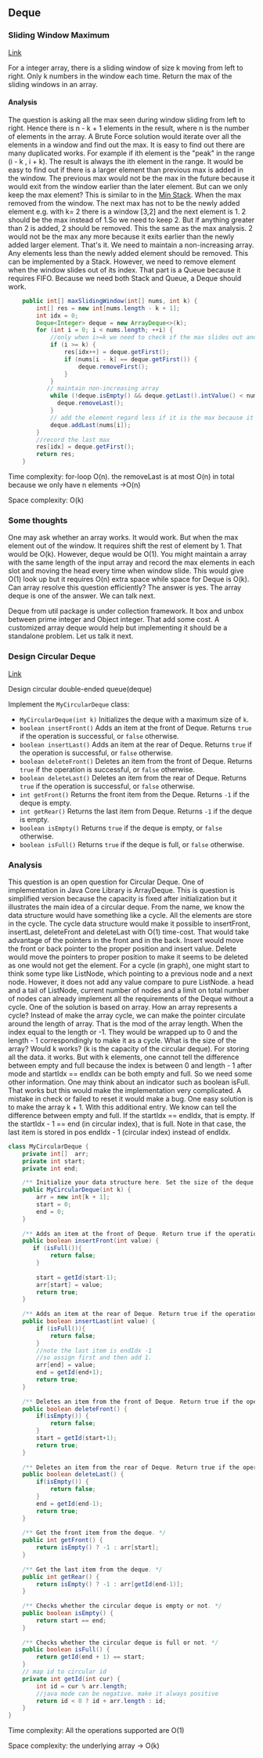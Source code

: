 ## Deque

### Sliding Window Maximum

[Link](https://leetcode.com/problems/sliding-window-maximum/)

For a integer array, there is a sliding window of size k moving from left to right. Only k numbers in the window each time. Return the max of the sliding windows in an array.

#### Analysis

The question is asking all the max seen during window sliding from left to right. Hence there is n - k + 1 elements in the result, where n is the number of elements in the array. A Brute Force solution would iterate over all the elements in a window and find out the max. It is easy to find out there are many duplicated works. For example if ith element  is the "peak" in the range (i - k , i + k). The result is always the ith element in the range. It would be easy to find out if there is a larger element than previous max is added in the window. The previous max would not be the max in the future because it would exit from the window earlier than the later element. But can we only keep the max element? This is similar to in the [Min Stack](..\01.Stack.md). When the max removed from the window. The next max has not to be the newly added element e.g. with k= 2 there is a window [3,2] and the next element is 1. 2 should be the max instead of 1.So we need to keep 2. But if anything greater than 2 is added, 2 should be removed. This the same as the max analysis. 2 would not be the max any more because it exits earlier than the newly added larger element. That's it. We need to maintain a non-increasing array. Any elements less than the newly added element should be removed. This can be implemented by a Stack. However, we need to remove element when the window slides out of its index. That part is a Queue because it requires FIFO. Because we need both Stack and Queue, a Deque should work. 


```java
    public int[] maxSlidingWindow(int[] nums, int k) {
        int[] res = new int[nums.length - k + 1];
        int idx = 0;
        Deque<Integer> deque = new ArrayDeque<>(k);
        for (int i = 0; i < nums.length; ++i) {
            //only when i>=k we need to check if the max slides out and record the max element in previous sliding windo
            if (i >= k) {
                res[idx++] = deque.getFirst();
                if (nums[i - k] == deque.getFirst()) {
                    deque.removeFirst();
                }
            }                 
           // maintain non-increasing array
            while (!deque.isEmpty() && deque.getLast().intValue() < nums[i]) {
              deque.removeLast();
            }
            // add the element regard less if it is the max because it may become the max after window sliding.
            deque.addLast(nums[i]);
        }
        //record the last max
        res[idx] = deque.getFirst();
        return res;
    }
```

Time complexity: for-loop O(n). the removeLast is at most O(n) in total because we only have n elements ->O(n)

Space complexity: O(k)

### Some thoughts

One may ask whether an array works. It would work. But when the max element out of the window. It requires shift the rest of element by 1. That would be O(k). However, deque would be O(1). You might maintain a array with the same length of the input array and record the max elements in each slot and moving the head every time when window slide. This would give O(1) look up but it requires O(n) extra space while space for Deque is O(k). Can array resolve this question efficiently? The answer is yes. The array deque is one of the answer. We can talk next.

Deque from util package is under collection framework. It box and unbox between prime integer and Object integer. That add some cost. A customized array deque would help but implementing it should be a standalone problem. Let us talk it next.

### Design Circular Deque

[Link](https://leetcode.com/problems/design-circular-deque/)

Design circular double-ended queue(deque)

Implement the `MyCircularDeque` class:

- `MyCircularDeque(int k)` Initializes the deque with a maximum size of `k`.
- `boolean insertFront()` Adds an item at the front of Deque. Returns `true` if the operation is successful, or `false` otherwise.
- `boolean insertLast()` Adds an item at the rear of Deque. Returns `true` if the operation is successful, or `false` otherwise.
- `boolean deleteFront()` Deletes an item from the front of Deque. Returns `true` if the operation is successful, or `false` otherwise.
- `boolean deleteLast()` Deletes an item from the rear of Deque. Returns `true` if the operation is successful, or `false` otherwise.
- `int getFront()` Returns the front item from the Deque. Returns `-1` if the deque is empty.
- `int getRear()` Returns the last item from Deque. Returns `-1` if the deque is empty.
- `boolean isEmpty()` Returns `true` if the deque is empty, or `false` otherwise.
- `boolean isFull()` Returns `true` if the deque is full, or `false` otherwise.

### Analysis

This question is an open question for Circular Deque. One of implementation in Java Core Library is ArrayDeque. This is question is simplified version because the capacity is fixed after initialization but it illustrates the main idea of a circular deque.  From the name, we know the data structure would have something like a cycle. All the elements are store in the cycle. The cycle data structure would make it possible to insertFront, insertLast, deleteFront and deleteLast with O(1) time-cost. That would take advantage of the pointers in the front and in the back. Insert would move the front or back pointer to the proper position and insert value. Delete would move the pointers to proper position to make it seems to be deleted as one would not get the element. For a cycle (in graph), one might start to think some type like ListNode, which pointing to a previous node and a next node. However, it does not add any value compare to pure ListNode.  a head and a tail of ListNode, current number of nodes and a limit on total number of nodes can already implement all the requirements of the Deque without a cycle. One of the solution is based on array. How an array represents a cycle? Instead of make the array cycle, we can make the pointer circulate around the length of array. That is the mod of the array length. When the index equal to the length or -1. They would be wrapped up to 0 and the length - 1 correspondingly to make it as a cycle. What is the size of the array? Would k works? (k is the capacity of the circular deque). For storing all the data. it works. But with k elements, one cannot tell the difference between empty and full because the index is between 0 and length - 1 after mode and startIdx == endIdx can be both empty and full. So we need some other information.  One may think about an indicator such as boolean isFull. That works but this would make the implementation very complicated. A mistake in check or failed to reset it would make a bug. One easy solution is to make the array k + 1. With this additional entry. We know can tell the difference between empty and full. If the startIdx == endIdx, that is empty. If the startIdx - 1 == end (in circular index), that is full. Note in that case, the last item is stored in pos endIdx - 1 (circular index) instead of endIdx.

```java
class MyCircularDeque {
    private int[]  arr;
    private int start;
    private int end;

    /** Initialize your data structure here. Set the size of the deque to be k. */
    public MyCircularDeque(int k) {
        arr = new int[k + 1];
        start = 0;
        end = 0;
    }
    
    /** Adds an item at the front of Deque. Return true if the operation is successful. */
    public boolean insertFront(int value) {
       if (isFull()){
            return false;
        }
        
        start = getId(start-1);
        arr[start] = value;
        return true;
    }
    
    /** Adds an item at the rear of Deque. Return true if the operation is successful. */
    public boolean insertLast(int value) {
        if (isFull()){
            return false;
        }
        //note the last item is endIdx -1
        //so assign first and then add 1.
        arr[end] = value;
        end = getId(end+1);
        return true;
    }
    
    /** Deletes an item from the front of Deque. Return true if the operation is successful. */
    public boolean deleteFront() {
        if(isEmpty()) {
            return false;
        }
        start = getId(start+1);
        return true;
    }
    
    /** Deletes an item from the rear of Deque. Return true if the operation is successful. */
    public boolean deleteLast() {
        if(isEmpty()) {
            return false;
        }
        end = getId(end-1);
        return true;
    }
    
    /** Get the front item from the deque. */
    public int getFront() {
        return isEmpty() ? -1 : arr[start];
    }
    
    /** Get the last item from the deque. */
    public int getRear() {
        return isEmpty() ? -1 : arr[getId(end-1)];
    }
    
    /** Checks whether the circular deque is empty or not. */
    public boolean isEmpty() {
        return start == end;
    }
    
    /** Checks whether the circular deque is full or not. */
    public boolean isFull() {
        return getId(end + 1) == start;
    }
    // map id to circular id
    private int getId(int cur) {
        int id = cur % arr.length;
        //java mode can be negative. make it always positive
        return id < 0 ? id + arr.length : id;
    }
}

```

Time complexity: All the operations supported are O(1)

Space complexity: the underlying array -> O(k)

